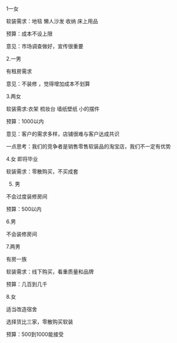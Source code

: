 1一女

软装需求：地毯 懒人沙发 收纳 床上用品

预算：成本不设上限

意见：市场调查做好，宣传很重要

 

2.一男

有租房需求

意见：不装修 ，觉得增加成本不划算

3.两女

软装需求:衣架 梳妆台 墙纸壁纸 小的摆件

预算：1000以内

意见：客户的需求多样，店铺很难与客户达成共识

 

一点思考：我们的竞争者是销售零售软装品的淘宝店，我们不一定有优势



 

4.女 即将毕业

软装需求：零散购买，不买成套



 

5. 男

 不会过度装修房间

预算：500以内

 

6.男

不会装修房间

 

7.两男

有房一族

软装需求：线下购买，看重质量和品牌

预算：几百到几千

8.女

适当改造宿舍

选择货比三家，零散购买软装

预算：500到1000能接受

 

 